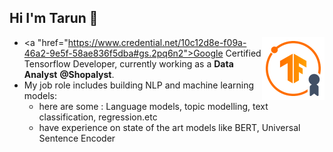 ## Hi I'm Tarun 👋

<a> <img align="Right" width="100" height="100" src="https://github.com/Tarun280896/Tarun280896/blob/master/AR_Tarun/162191404774.png?raw=true"></a>
* <a "href="https://www.credential.net/10c12d8e-f09a-46a2-9e5f-58ae836f5dba#gs.2pq6n2">Google Certified Tensorflow Developer</a>, currently working as a **Data Analyst** **@Shopalyst**.
* My job role includes building NLP and machine learning models:
    - here are some : Language models, topic modelling, text classification, regression.etc
    - have experience on state of the art models like  BERT, Universal Sentence Encoder 
<!--
**Tarun280896/Tarun280896** is a ✨ _special_ ✨ repository because its `README.md` (this file) appears on your GitHub profile.

Here are some ideas to get you started:

- 🔭 I’m currently working on ...
- 🌱 I’m currently learning ...
- 👯 I’m looking to collaborate on ...
- 🤔 I’m looking for help with ...
- 💬 Ask me about ...
- 📫 How to reach me: ...
- 😄 Pronouns: ...
- ⚡ Fun fact: ...
-->
